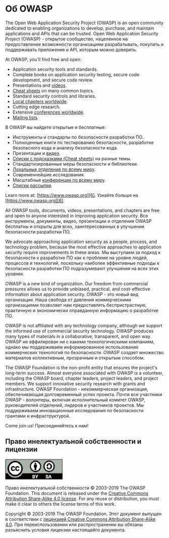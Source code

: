 Об OWASP
===========

The Open Web Application Security Project (OWASP) is an open community dedicated
to enabling organizations to develop, purchase, and maintain applications and
APIs that can be trusted.
Open Web Application Security Project (OWASP) - открытое сообщество, нацеленное на предоставление возможности организациям разрабатывать, покупать и поддерживать приложения и API, которым можно доверять.

At OWASP, you'll find free and open:

* Application security tools and standards.
* Complete books on application security testing, secure code development, and
  secure code review.
* Presentations and [videos][1].
* [Cheat sheets][2] on many common topics.
* Standard security controls and libraries.
* [Local chapters worldwide][3].
* Cutting edge research.
* Extensive [conferences worldwide][4].
* [Mailing lists][5].

В OWASP вы найдете открытые и бесплатные:
* Инструменты и стандарты по безопасности разработки ПО.
* Полноценные книги по тестированию безопасности, разработке безопасного кода и анализу безопасности кода.
* Презентации и [видео][1].
* [Списки с подсказками (Cheat sheets)][2] на разные темы.
* Стандартизированные меры безопасности и библиотеки.
* [Локальные отделения по всему миру][3].
* Современнейшие исследования.
* Масштабные [конференции по всему миру][4].
* [Списки рассылки][5].

Learn more at: [https://www.owasp.org][6].
Узнайте больше на [https://www.owasp.org][6].

All OWASP tools, documents, videos, presentations, and chapters are free and
open to anyone interested in improving application security.
Все инструменты, документы, видео, презентации и отделения OWASP бесплатны и открыты для всех, заинтересованных в улучшении безопасности разработки ПО.

We advocate approaching application security as a people, process, and
technology problem, because the most effective approaches to application
security require improvements in these areas.
Мы выступаем за подход к безопасности к разработке ПО как к проблеме на уровне людей, процессов и технологий, поскольку наиболее эффективные подходы к безопасности разработки ПО подразумевают улучшения на всех этих уровнях.

OWASP is a new kind of organization. Our freedom from commercial pressures
allows us to provide unbiased, practical, and cost-effective information about
application security.
OWASP - это новый вид организации. Наша свобода от давления коммерческими организациями позволяет нам предоставлять беспристрастную, практичную и экономически оправданную информацию о разработке ПО.

OWASP is not affiliated with any technology company, although we support the
informed use of commercial security technology. OWASP produces many types of
materials in a collaborative, transparent, and open way.
OWASP не аффилирован ни с какими технологическими компаниям, однако мы поддерживаем информированное использование коммерческих технологий по безопасности. OWASP создает множество материалов коллективным, прозрачным и открытым способом.

The OWASP Foundation is the non-profit entity that ensures the project's
long-term success. Almost everyone associated with OWASP is a volunteer,
including the OWASP board, chapter leaders, project leaders, and project
members. We support innovative security research with grants and infrastructure.
OWASP Foundation - некоммерческая организация, обеспечивающая долговременный успех проекта. Почти все участники OWASP - волонтеры, включая исполнительный комитет OWASP, руководителей отделений, лидеров и участников проектов. Мы поддерживаем инновационные исследования по безопасности грантами и инфраструктурой.

Come join us!
Присоединяйтесь к нам!

## Право инелектуальной собственности и лицензии

![license](images/license.png)

Право инелектуальной собственности © 2003-2019 The OWASP Foundation. This document is released under the
[Creative Commons Attribution Share-Alike 4.0 license][7]. For any reuse or
distribution, you must make it clear to others the license terms of this work.

Copyright © 2003-2019 The OWASP Foundation. Этот документ выпущен в соответствии с
[лицензией Creative Commons Attribution Share-Alike 4.0][7]. При переиспользовании или распространении вы обязаны разъяснить условия лицензии настоящейго документа.

[1]: https://www.youtube.com/user/OWASPGLOBAL
[2]: https://www.owasp.org/index.php/OWASP_Cheat_Sheet_Series
[3]: https://www.owasp.org/index.php/OWASP_Chapter
[4]: https://www.owasp.org/index.php/Category:OWASP_AppSec_Conference
[5]: https://lists.owasp.org/mailman/listinfo
[6]: https://www.owasp.org
[7]: http://creativecommons.org/licenses/by-sa/4.0/

